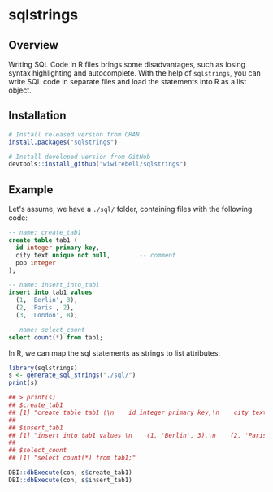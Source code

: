 # sqlstrings

<!-- badges: start -->
<!-- badges: end -->

## Overview

Writing SQL Code in R files brings some disadvantages, such as losing syntax highlighting and autocomplete. With the help of `sqlstrings`, you can write SQL code in separate files and load the statements into R as a list object. 


## Installation

``` r
# Install released version from CRAN
install.packages("sqlstrings")

# Install developed version from GitHub
devtools::install_github("wiwirebell/sqlstrings")
```

## Example

Let's assume, we have a `./sql/` folder, containing files with the following code: 

```sql
-- name: create_tab1
create table tab1 (
  id integer primary key,
  city text unique not null,        -- comment
  pop integer
);

-- name: insert_into_tab1
insert into tab1 values 
  (1, 'Berlin', 3),
  (2, 'Paris', 2),
  (3, 'London', 8);

-- name: select_count
select count(*) from tab1;
```

In R, we can map the sql statements as strings to list attributes: 

```r
library(sqlstrings)
s <- generate_sql_strings("./sql/")
print(s)

## > print(s)
## $create_tab1
## [1] "create table tab1 (\n    id integer primary key,\n    city text unique not null,        -- comment\n    pop integer\n  );"
## 
## $insert_tab1
## [1] "insert into tab1 values \n    (1, 'Berlin', 3),\n    (2, 'Paris', 2),\n    (3, 'London', 8);"
## 
## $select_count
## [1] "select count(*) from tab1;"

DBI::dbExecute(con, s$create_tab1)
DBI::dbExecute(con, s$insert_tab1)
```